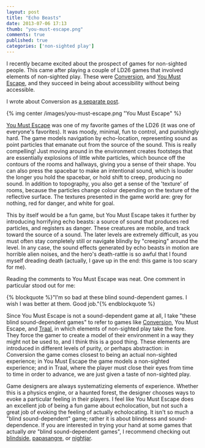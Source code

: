 ```yaml
---
layout: post
title: "Echo Beasts"
date: 2013-07-06 17:13
thumb: "you-must-escape.png"
comments: true
published: true
categories: ['non-sighted play']
---
```


I recently became excited about the prospect of games for non-sighted people. This came after playing a couple of LD26 games that involved
elements of non-sighted play. These were [Conversion][1], and [You Must Escape][3], and they succeed in being about accessibility without being accessible.

I wrote about Conversion as [a separate post][12].

<!-- more -->

{% img center /images/you-must-escape.png "You Must Escape" %}

[You Must Escape][3] was one of my favorite games of the LD26 (it was one of everyone's favorites). It was moody, minimal, fun to control, and punishingly hard. The
game models navigation by echo-location, representing sound as point particles that emanate out from the source of the sound. This is really compelling!
Just moving around in the environment creates footsteps that are essentially explosions of little white particles, which bounce off the contours of the rooms
and hallways, giving you a sense of their shape. You can also press the spacebar to make an intentional sound, which is louder the longer you hold the spacebar, or
hold shift to creep, producing no sound. In addition to topography, you also get a sense of the 'texture' of rooms, because the particles change colour depending
on the texture of the reflective surface. The textures presented in the game world are: grey for nothing, red for danger, and white for goal.

This by itself would be a fun game, but You Must Escape takes it further by introducing horrifying echo beasts: a source of sound that produces red particles, and
registers as danger. These creatures are mobile, and track toward the source of a sound. The later levels are extremely difficult, as you must often stay completely
still or navigate blindly by "creeping" around the level. In any case, the sound effects generated by echo beasts in motion are horrible alien noises, and the hero's
death-rattle is so awful that I found myself dreading death (actually, I gave up in the end: this game is too scary for me).

Reading the comments to You Must Escape was neat. One comment in particular stood out for me:

{% blockquote %}"I'm so bad at these blind sound-dependent games. I wish I was better at them. Good job."{% endblockquote %}

Since You Must Escape is not a sound-dependent game at all, I take "these blind sound-dependent games" to refer to games like [Conversion][3], You Must Escape, and [Traal][11],
in which elements of non-sighted play take the fore. They force the gamer to create a model of their environment in a way they might not be
used to, and I think this is a good thing. These elements are introduced in different levels of purity, or perhaps abstraction: in Conversion the game comes closest to
being an actual non-sighted experience; in You Must Escape the game models a non-sighted experience; and in Traal, where the player must close their eyes from time to
time in order to advance, we are just given a taste of non-sighted play.

Game designers are always systematizing elements of experience. Whether this is a physics engine, or a haunted forest, the designer chooses ways to evoke a particular
feeling in their players. I feel like You Must Escape does an excellent job of being a fun game about echolocation, but not such a great job of evoking the feeling of
actually echolocating. It isn't so much a "blind sound-dependent" game; rather it is about blindness and sound-dependence. If you are interested in trying your hand
at some games that actually _are_ "blind sound-dependent games", I recommend checking out [blindside][8], [papasangre][9], or [nightjar][10].

[1]: http://www.ludumdare.com/compo/ludum-dare-26/?action=preview&uid=1158
[3]: http://rac7.com/YouMustEscape/
[8]: http://www.blindsidegame.com/
[9]: http://www.papasangre.com/
[10]: http://www.youtube.com/watch?v=zeBFCQ-aBds
[11]: http://www.draknek.org/games/traal/
[12]: /blog/2013/06/25/elements-of-non-sighted-play/
